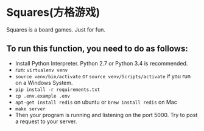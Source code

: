 Squares(方格游戏)
=======

Squares is a board games. Just for fun.

To run this function, you need to do as follows:
-----

* Install Python Interpreter. Python 2.7 or Python 3.4 is recommended.
* run: `virtualenv venv`
* `source venv/bin/activate` or `source venv/Scripts/activate` if you run on a Windows System.
* `pip install -r requirements.txt`
* `cp .env.example .env`
* `apt-get install redis` on ubuntu or `brew install redis` on Mac
* `make server`
* Then your program is running and listening on the port 5000. Try to post a request to your server.
